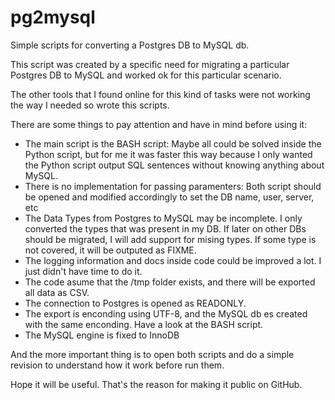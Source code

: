 # pg2mysql
Simple scripts for converting a Postgres DB to MySQL db.

This script was created by a specific need for migrating a particular Postgres DB to MySQL and worked ok for this particular scenario.

The other tools that I found online for this kind of tasks were not working the way I needed so wrote this scripts.

There are some things to pay attention and have in mind before using it:

- The main script is the BASH script: Maybe all could be solved inside the Python script, but for me it was faster this way because I only wanted the Python script output SQL sentences without knowing anything about MySQL.
- There is no implementation for passing paramenters: Both script should be opened and modified accordingly to set the DB name, user, server, etc
- The Data Types from Postgres to MySQL may be incomplete. I only converted the types that was present in my DB. If later on other DBs should be migrated, I will add support for mising types. If some type is not covered, it will be outputed as FIXME.
- The logging information and docs inside code could be improved a lot. I just didn't have time to do it. 
- The code asume that the /tmp folder exists, and there will be exported all data as CSV.
- The connection to Postgres is opened as READONLY.
- The export is enconding using UTF-8, and the MySQL db es created with the same enconding. Have a look at the BASH script.
- The MySQL engine is fixed to InnoDB

And the more important thing is to open both scripts and do a simple revision to understand how it work before run them. 

Hope it will be useful. That's the reason for making it public on GitHub.
